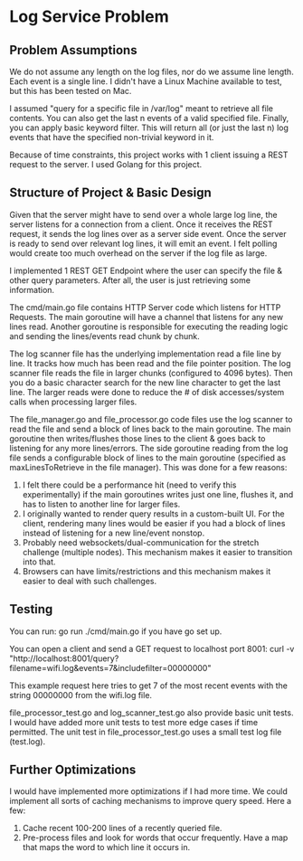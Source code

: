 # Log Service Problem

## Problem Assumptions
We do not assume any length on the log files, nor do we assume line length. 
Each event is a single line. I didn't have a Linux Machine available to test, but 
this has been tested on Mac. 

I assumed "query for a specific file in /var/log" meant to retrieve all file contents.
You can also get the last n events of a valid specified file. Finally, you can apply
basic keyword filter. This will return all (or just the last n) log events that have the 
specified non-trivial keyword in it. 

Because of time constraints, this project works with 1 client issuing a REST request
to the server. I used Golang for this project.

## Structure of Project & Basic Design

Given that the server might have to send over a whole large log line, the 
server listens for a connection from a client. Once it receives the REST request, 
it sends the log lines over as a server side event. Once the server is ready to 
send over relevant log lines, it will emit an event. I felt polling would create
too much overhead on the server if the log file as large.

I implemented 1 REST GET Endpoint where the user can specify the file & other
query parameters. After all, the user is just retrieving some information.

The cmd/main.go file contains HTTP Server code which listens for HTTP Requests.
The main goroutine will have a channel that listens for any new lines read.
Another goroutine is responsible for executing the reading logic and sending 
the lines/events read chunk by chunk.

The log scanner file has the underlying implementation read a file line by line.
It tracks how much has been read and the file pointer position. The log scanner file
reads the file in larger chunks (configured to 4096 bytes). Then you do a basic
character search for the new line character to get the last line. The larger reads
were done to reduce the # of disk accesses/system calls when processing larger 
files.

The file_manager.go and file_processor.go code files use the log scanner
to read the file and send a block of lines back to the main goroutine.
The main goroutine then writes/flushes those lines to the client & goes back to
listening for any more lines/errors. The side goroutine reading from the 
log file sends a configurable block of lines to the main goroutine 
(specified as maxLinesToRetrieve in the file manager). This was done for a 
few reasons:
1) I felt there could be a performance hit (need to verify this experimentally)
if the main goroutines writes just one line, flushes it, and has to listen
to another line for larger files.  
2) I originally wanted to render query results in a custom-built UI. 
For the client, rendering  many lines would be easier if you had a 
block of lines instead of listening for a new line/event nonstop.
3) Probably need websockets/dual-communication for the stretch challenge 
(multiple nodes). This mechanism makes it easier to transition into that.
4) Browsers can have limits/restrictions and this mechanism makes it easier
to deal with such challenges. 


## Testing
You can run: go run ./cmd/main.go if you have go set up. 

You can open a client and send a GET request to localhost port 8001: 
curl -v "http://localhost:8001/query?filename=wifi.log&events=7&includefilter=00000000"

This example request here tries to get 7 of the most recent events with the string
00000000 from the wifi.log file.

file_processor_test.go and log_scanner_test.go also provide basic unit
tests. I would have added more unit tests to test more edge cases if 
time permitted. The unit test in file_processor_test.go uses a small 
test log file (test.log).

## Further Optimizations
I would have implemented more optimizations if I had more time. We could
implement all sorts of caching mechanisms to improve query speed. Here a
few:
1) Cache recent 100-200 lines of a recently queried file.
2) Pre-process files and look for words that occur frequently. Have a 
map that maps the word to which line it occurs in.
